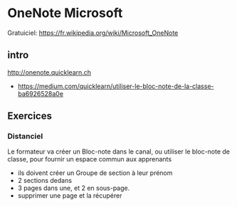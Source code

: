 # OneNote Microsoft
Gratuiciel: https://fr.wikipedia.org/wiki/Microsoft_OneNote

## intro
http://onenote.quicklearn.ch
* https://medium.com/quicklearn/utiliser-le-bloc-note-de-la-classe-ba6926528a0e

## Exercices
### Distanciel
Le formateur va créer un Bloc-note dans le canal, ou utiliser le bloc-note de classe, pour fournir un espace commun aux apprenants
* ils doivent créer un Groupe de section à leur prénom
* 2 sections dedans
* 3 pages dans une, et 2 en sous-page.
* supprimer une page et la récupérer
